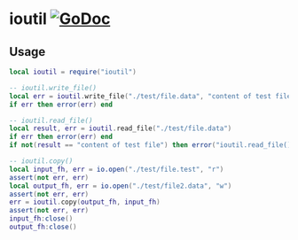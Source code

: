 # ioutil [![GoDoc](https://godoc.org/github.com/vadv/gopher-lua-libs/ioutil?status.svg)](https://godoc.org/github.com/vadv/gopher-lua-libs/ioutil)

## Usage

```lua
local ioutil = require("ioutil")

-- ioutil.write_file()
local err = ioutil.write_file("./test/file.data", "content of test file")
if err then error(err) end

-- ioutil.read_file()
local result, err = ioutil.read_file("./test/file.data")
if err then error(err) end
if not(result == "content of test file") then error("ioutil.read_file()") end

-- ioutil.copy()
local input_fh, err = io.open("./test/file.test", "r")
assert(not err, err)
local output_fh, err = io.open("./test/file2.data", "w")
assert(not err, err)
err = ioutil.copy(output_fh, input_fh)
assert(not err, err)
input_fh:close()
output_fh:close()
```

